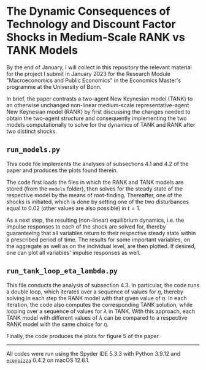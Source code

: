 # The Dynamic Consequences of Technology and Discount Factor Shocks in Medium-Scale RANK vs TANK Models

By the end of January, I will collect in this repository the relevant material for the project I submit in January 2023 for the Research Module  "Macroeconomics and Public Economics" in the Economics Master's programme at the University of Bonn.

In brief, the paper contrasts a two-agent New Keynesian model (TANK) to an otherwise unchanged non-linear medium-scale representative-agent New Keynesian model (RANK) by first discussing the changes needed to obtain the two-agent structure and consequently implementing the two models computationally to solve for the dynamics of TANK and RANK after two distinct shocks.

## `run_models.py`
This code file implements the analyses of subsections 4.1 and 4.2 of the paper and produces the plots found therein.

The code first loads the files in which the RANK and TANK models are stored (from the `models` folder), then solves for the steady state of the respective model by the means of root-finding. Thereafter, one of the shocks is initiated, which is done by setting one of the two disturbances equal to $0.02$ (other values are also possible) in $t = 1$. 

As a next step, the resulting (non-linear) equilibrium dynamics, i.e. the impulse responses to each of the shock are solved for, thereby guaranteeing that all variables return to their respective steady state within a prescribed period of time. The results for some important variables, on the aggregate as well as on the individual level, are then plotted. If desired, one can plot all variables' impulse responses as well.

## `run_tank_loop_eta_lambda.py`
This file conducts the analysis of subsection 4.3. In particular, the code runs a double loop, which iterates over a sequence of values for $\eta$, thereby solving in each step the RANK model with that given value of $\eta$. In each iteration, the code also computes the corresponding TANK solution, while looping over a sequence of values for $\lambda$ in TANK. With this approach, each TANK model with different values of $\lambda$ can be compared to a respective RANK model with the same choice for $\eta$.

Finally, the code produces the plots for figure 5 of the paper.

---

All codes were run using the Spyder IDE 5.3.3 with Python 3.9.12 and [`econpizza`](https://pypi.org/project/econpizza/) 0.4.2 on macOS 12.6.1.

